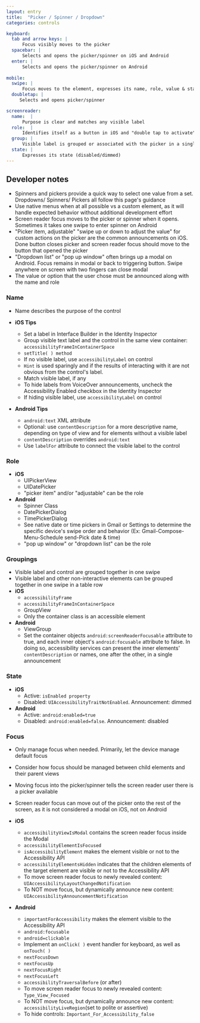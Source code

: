 ```yaml
---
layout: entry
title:  "Picker / Spinner / Dropdown"
categories: controls

keyboard:
  tab and arrow keys: |
      Focus visibly moves to the picker
  spacebar: |
      Selects and opens the picker/spinner on iOS and Android
  enter: |
      Selects and opens the picker/spinner on Android
        
mobile:
  swipe: |
      Focus moves to the element, expresses its name, role, value & state (if applicable)
  doubletap: |
     Selects and opens picker/spinner

screenreader:
  name:  |
      Purpose is clear and matches any visible label
  role:  |
      Identifies itself as a button in iOS and "double tap to activate" in Android
  group: |
      Visible label is grouped or associated with the picker in a single swipe
  state: |
      Expresses its state (disabled/dimmed)
---
```


## Developer notes


- Spinners and pickers provide a quick way to select one value from a set. Dropdowns/ Spinners/ Pickers all follow this page's guidance
- Use native menus when at all possible vs a custom element, as it will handle expected behavior without additional development effort
- Screen reader focus moves to the picker or spinner when it opens. Sometimes it takes one swipe to enter spinner on Android
- "Picker item, adjustable" "swipe up or down to adjust the value" for custom actions on the picker are the common announcements on iOS. Done button closes picker and screen reader focus should move to the button that opened the picker
- "Dropdown list" or "pop up window" often brings up a modal on Android.  Focus remains in modal or back to triggering button.  Swipe anywhere on screen with two fingers can close modal
- The value or option that the user chose must be announced along with the name and role

### Name

- Name describes the purpose of the control

- **iOS Tips**
  - Set a label in Interface Builder in the Identity Inspector
  - Group visible text label and the control in the same view container: `accessibilityFrameInContainerSpace`
  - `setTitle( ) method`
  - If no visible label, use `accessibilityLabel` on control
  - `Hint` is used sparingly and if the results of interacting with it are not obvious from the control's label.
  - Match visible label, if any
  - To hide labels from VoiceOver announcements, uncheck the Accessibility Enabled checkbox in the Identity Inspector
  - If hiding visible label, use `accessibilityLabel` on control
- **Android Tips**  
  - `android:text` XML attribute
  - Optional: use `contentDescription` for a more descriptive name, depending on type of view and for elements without a visible label
  - `contentDescription` overrides `android:text`  
  - Use `labelFor` attribute to connect the visible label to the control

### Role

- **iOS**
  - UIPickerView
  - UIDatePicker
  - "picker item" and/or "adjustable" can be the role
- **Android**
  - Spinner Class  
  - DatePickerDialog 
  - TimePickerDialog
  - See native date or time pickers in Gmail or Settings to determine the specific device's swipe order and behavior (Ex: Gmail-Compose-Menu-Schedule send-Pick date & time)
  - "pop up window" or "dropdown list" can be the role  

### Groupings

- Visible label and control are grouped together in one swipe
- Visible label and other non-interactive elements can be grouped together in one swipe in a table row
- **iOS**
  - `accessibilityFrame`
  - `accessibilityFrameInContainerSpace`
  - GroupView
  - Only the container class is an accessible element
- **Android**
  - ViewGroup
  - Set the container objects `android:screenReaderFocusable` attribute to true, and each inner object's `android:focusable` attribute to false. In doing so, accessibility services can present the inner elements' `contentDescription` or names, one after the other, in a single announcement

### State

- **iOS**  
  - Active: `isEnabled property`
  - Disabled: `UIAccessibilityTraitNotEnabled`. Announcement: dimmed
- **Android**  
  - Active: `android:enabled=true`
  - Disabled: `android:enabled=false`. Announcement: disabled

### Focus

- Only manage focus when needed. Primarily, let the device manage default focus
- Consider how focus should be managed between child elements and their parent views
- Moving focus into the picker/spinner tells the screen reader user there is a picker available
- Screen reader focus can move out of the picker onto the rest of the screen, as it is not considered a modal on iOS, not on Android

- **iOS**
  - `accessibilityViewIsModal` contains the screen reader focus inside the Modal
  - `accessibilityElementIsFocused`  
  - `isAccessibilityElement` makes the element visible or not to the Accessibility API
  - `accessibilityElementsHidden` indicates that the children elements of the target element are visible or not to the Accessibility API
  - To move screen reader focus to newly revealed content: `UIAccessibilityLayoutChangedNotification`
  - To NOT move focus, but dynamically announce new content: `UIAccessibilityAnnouncementNotification`
- **Android**
  - `importantForAccessibility` makes the element visible to the Accessibility API
  - `android:focusable`
  - `android=clickable`
  - Implement an `onClick( )` event handler for keyboard, as well as `onTouch( )`
  - `nextFocusDown`
  - `nextFocusUp`
  - `nextFocusRight`
  - `nextFocusLeft`
  - `accessibilityTraversalBefore` (or after)
  - To move screen reader focus to newly revealed content: `Type_View_Focused`
  - To NOT move focus, but dynamically announce new content: `accessibilityLiveRegion`(set to polite or assertive)
  - To hide controls: `Important_For_Accessibility_false`

